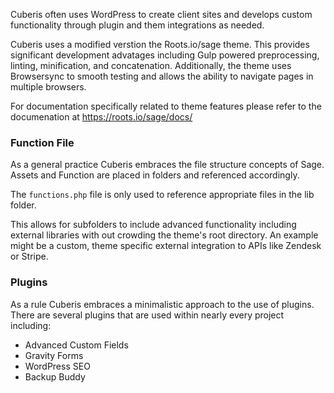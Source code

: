 Cuberis often uses WordPress to create client sites and develops custom functionality through plugin and them integrations as needed.

Cuberis uses a modified verstion the Roots.io/sage theme. This provides significant development advatages including Gulp powered preprocessing, linting, minification, and concatenation. Additionally, the theme uses Browsersync to smooth testing and allows the ability to navigate pages in multiple browsers.

For documentation specifically related to theme features please refer to the documenation at https://roots.io/sage/docs/

### Function File

As a general practice Cuberis embraces the file structure concepts of Sage. Assets and Function are placed in folders and referenced accordingly.

The <code>functions.php</code> file is only used to reference appropriate files in the lib folder.

This allows for subfolders to include advanced functionality including external libraries with out crowding the theme's root directory. An example might be a custom, theme specific external integration to APIs like Zendesk or Stripe.

### Plugins

As a rule Cuberis embraces a minimalistic approach to the use of plugins. There are several plugins that are used within nearly every project including:

* Advanced Custom Fields
* Gravity Forms
* WordPress SEO
* Backup Buddy
